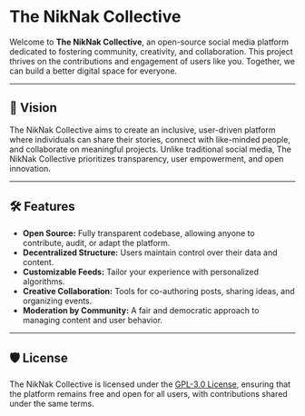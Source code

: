 # The NikNak Collective

Welcome to **The NikNak Collective**, an open-source social media platform dedicated to fostering community, creativity, and collaboration. This project thrives on the contributions and engagement of users like you. Together, we can build a better digital space for everyone.

---

## 🌟 Vision
The NikNak Collective aims to create an inclusive, user-driven platform where individuals can share their stories, connect with like-minded people, and collaborate on meaningful projects. Unlike traditional social media, The NikNak Collective prioritizes transparency, user empowerment, and open innovation.

---

## 🛠 Features

- **Open Source:** Fully transparent codebase, allowing anyone to contribute, audit, or adapt the platform.
- **Decentralized Structure:** Users maintain control over their data and content.
- **Customizable Feeds:** Tailor your experience with personalized algorithms.
- **Creative Collaboration:** Tools for co-authoring posts, sharing ideas, and organizing events.
- **Moderation by Community:** A fair and democratic approach to managing content and user behavior.

---

## 🛡 License

The NikNak Collective is licensed under the [GPL-3.0 License](LICENSE), ensuring that the platform remains free and open for all users, with contributions shared under the same terms.
